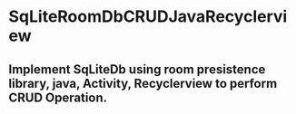 # SqLiteRoomDbCRUDJavaRecyclerview

## Implement SqLiteDb using room presistence library, java, Activity, Recyclerview to perform CRUD Operation.
